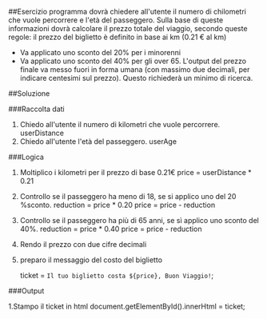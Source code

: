 ##Esercizio
programma dovrà chiedere all'utente il numero di chilometri che vuole percorrere e l'età del passeggero.
Sulla base di queste informazioni dovrà calcolare il prezzo totale del viaggio, secondo queste regole:
il prezzo del biglietto è definito in base ai km (0.21 € al km)

- Va applicato uno sconto del 20% per i minorenni
- Va applicato uno sconto del 40% per gli over 65.
  L'output del prezzo finale va messo fuori in forma umana (con massimo due decimali, per indicare centesimi sul prezzo). Questo richiederà un minimo di ricerca.

##Soluzione

###Raccolta dati

1. Chiedo all'utente il numero di kilometri che vuole percorrere.
   userDistance
2. Chiedo all'utente l'età del passeggero.
   userAge

###Logica

1. Moltiplico i kilometri per il prezzo di base 0.21€
   price = userDistance \* 0.21
2. Controllo se il passeggero ha meno di 18, se si applico uno del 20 %sconto.
   reduction = price \* 0.20
   price = price - reduction
3. Controllo se il passeggero ha più di 65 anni, se sì applico uno sconto del 40%.
   reduction = price \* 0.40
   price = price - reduction
4. Rendo il prezzo con due cifre decimali

5. preparo il messaggio del costo del biglietto

   ticket = `Il tuo biglietto costa ${price}, Buon Viaggio!`;

###Output

1.Stampo il ticket in html
document.getElementById().innerHtml = ticket;
